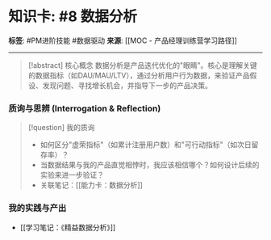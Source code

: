 # 知识卡: #8 数据分析

**标签**: #PM进阶技能 #数据驱动
**来源**: [[MOC - 产品经理训练营学习路径]]

---

> [!abstract] 核心概念
> 数据分析是产品迭代优化的"眼睛"。核心是理解关键的数据指标（如DAU/MAU/LTV），通过分析用户行为数据，来验证产品假设、发现问题、寻找增长机会，并指导下一步的产品决策。

### 质询与思辨 (Interrogation & Reflection)
> [!question] 我的质询
> - 如何区分"虚荣指标"（如累计注册用户数）和"可行动指标"（如次日留存率）？
> - 当数据结果与我的产品直觉相悖时，我应该相信哪个？如何设计后续的实验来进一步验证？
> - 关联笔记：[[能力卡：数据分析]]

### 我的实践与产出
- [[学习笔记：《精益数据分析》]]